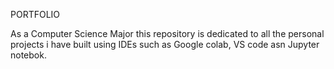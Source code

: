 PORTFOLIO

As a Computer Science Major this repository is dedicated to all the personal projects i have built using IDEs such as Google colab, VS code asn Jupyter notebok.
